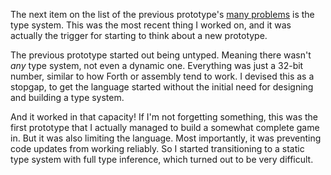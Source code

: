 The next item on the list of the previous prototype's
[many problems](/daily/2025-01-10) is the type system. This was the most recent
thing I worked on, and it was actually the trigger for starting to think about a
new prototype.

The previous prototype started out being untyped. Meaning there wasn't _any_
type system, not even a dynamic one. Everything was just a 32-bit number,
similar to how Forth or assembly tend to work. I devised this as a stopgap, to
get the language started without the initial need for designing and building a
type system.

And it worked in that capacity! If I'm not forgetting something, this was the
first prototype that I actually managed to build a somewhat complete game in.
But it was also limiting the language. Most importantly, it was preventing code
updates from working reliably. So I started transitioning to a static type
system with full type inference, which turned out to be very difficult.
